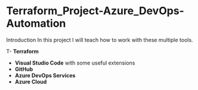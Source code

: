 # Terraform_Project-Azure_DevOps-Automation

Introduction
In this project I will teach how to work with these multiple tools.

T- **Terraform**
- **Visual Studio Code** with some useful extensions
- **GitHub**
- **Azure DevOps Services**
- **Azure Cloud**
